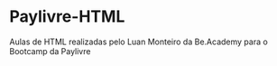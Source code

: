 # Paylivre-HTML
Aulas de HTML realizadas pelo Luan Monteiro da Be.Academy para o Bootcamp da Paylivre
